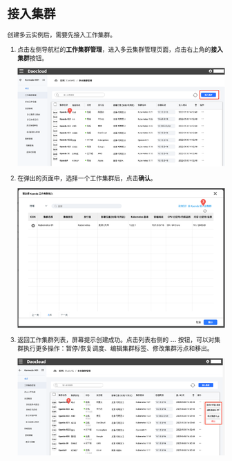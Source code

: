 # 接入集群

创建多云实例后，需要先接入工作集群。

1. 点击左侧导航栏的**工作集群管理**，进入多云集群管理页面，点击右上角的**接入集群**按钮。

    ![join](../images/join01.png)

2. 在弹出的页面中，选择一个工作集群后，点击**确认**。

    ![join](../images/join02.png)

3. 返回工作集群列表，屏幕提示创建成功。点击列表右侧的 **…** 按钮，可以对集群执行更多操作：暂停/恢复调度、编辑集群标签、修改集群污点和移出。

    ![join](../images/join03.png)
